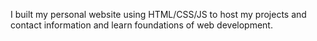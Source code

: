I built my personal website using HTML/CSS/JS to host my projects and contact information and learn foundations of web development.
